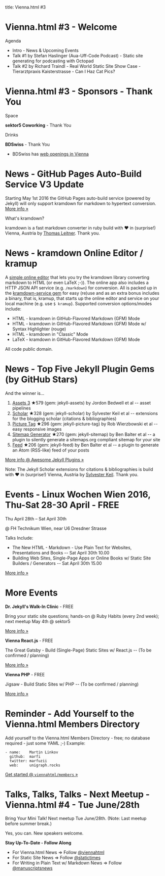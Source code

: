 title: Vienna.html #3



# Vienna.html #3 - Welcome

Agenda

- Intro - News & Upcoming Events
- Talk #1 by Stefan Haslinger (Aua-Uff-Code Podcast) - Static site generating for podcasting with Octopad  
- Talk #2 by Richard Traindl - Real World Static Site Show Case - Tierarztpraxis Kaisterstrasse - Can I Haz Cat Pics?


# Vienna.html #3 - Sponsors - Thank You

Space

**sektor5 Coworking** - Thank You

Drinks

**BDSwiss** - Thank You

- BDSwiss has [web openings in Vienna](http://careers.bdswiss.com)




# News - GitHub Pages Auto-Build Service V3 Update

Starting May 1st 2016 the GitHub Pages auto-build service
(powered by Jekyll) will only support kramdown for markdown to hypertext conversion.
[More info »](https://github.com/blog/2100-github-pages-now-faster-and-simpler-with-jekyll-3-0)

What's kramdown?

kramdown is a fast markdown converter in ruby build with ♥ in (surprise!)
Vienna, Austria by [Thomas Leitner](https://github.com/gettalong). Thank you.


# News - kramdown Online Editor / kramup

A [simple online editor](http://trykramdown.herokuapp.com) that lets you try the kramdown library
converting markdown to HTML (or even LaTeX ;-)).
The online app also includes a HTTP JSON API service (e.g. `/markdown`) for conversion.
All is packed up in the [kramdown-service gem](https://github.com/writekit/kramdown-service)
for easy (re)use and as an extra bonus includes a binary, that is, kramup,
that starts up the online editor and service on your local machine
(e.g. use `$ kramup`). Supported conversion options/modes include:

 - HTML  - kramdown in GitHub-Flavored Markdown (GFM) Mode
 - HTML  - kramdown in GitHub-Flavored Markdown (GFM) Mode w/ Syntax Highlighter (rouge)
 - HTML  - kramdown in "Classic" Mode
 - LaTeX - kramdown in GitHub-Flavored Markdown (GFM) Mode

All code public domain.


# News - Top Five Jekyll Plugin Gems (by GitHub Stars)

And the winner is...

1. [Assets 3](https://github.com/jekyll/jekyll-assets) ★579 (gem: jekyll-assets) by Jordon Bedwell et al -- asset pipelines
2. [Scholar](https://github.com/inukshuk/jekyll-scholar) ★328 (gem: jekyll-scholar) by Sylvester Keil et al -- extensions for the blogging scholar (citations & bibliographies)   
3. [Picture Tag](https://github.com/robwierzbowski/jekyll-picture-tag) ★296 (gem: jekyll-picture-tag) by Rob Wierzbowski et al -- easy responsive images   
4. [Sitemap Generator](https://github.com/jekyll/jekyll-sitemap) ★270 (gem: jekyll-sitemap) by Ben Balter et al -- a plugin to silently generate a sitemaps.org compliant sitemap for your site   
5. [Feed](https://github.com/jekyll/jekyll-feed) ★206 (gem: jekyll-feed) by Ben Balter et al -- a plugin to generate an Atom (RSS-like) feed of your posts

[More info @ Awesome Jekyll Plugins »](https://github.com/planetjekyll/awesome-jekyll-plugins)

Note: The Jekyll Scholar extensions for citations & bibliographies is
build with ♥ in (surprise!) Vienna, Austria by [Sylvester Keil](https://github.com/inukshuk). Thank you.



# Events - Linux Wochen Wien 2016, Thu-Sat 28-30 April - FREE

Thu April 28th – Sat April 30th

@ FH Technikum Wien, near U6 Dresdner Strasse

Talks Include:

- The New HTML - Markdown - Use Plain Text  for Websites, Presentations and Books -- Sat April 30th 10.00
- Building Web Sites, Single-Page Apps or Online Books w/ Static Site Builders / Generators -- Sat April 30th 15.00

[More info »](http://www.linuxwochen.at/Wien)



# More Events

**Dr. Jekyll's Walk-In Clinic** - FREE

Bring your static site questions;
hands-on @ Ruby Habits (every 2nd week); next meetup May 4th @ sektor5

[More info »](https://twitter.com/rubyhabits)

**Vienna React.js** - FREE

The Great Gatsby - Build (Single-Page) Static Sites w/ React.js -- (To be confirmed / planning)

[More info »](http://meetup.com/Vienna-ReactJS-Meetup)

**Vienna PHP** - FREE

Jigsaw - Build Static Sites w/ PHP -- (To be confirmed / planning)

[More info »](http://meetup.com/viennaphp)



# Reminder -  Add Yourself to the Vienna.html Members Directory

Add yourself to the Vienna.html Members Directory - free; no database required -
just some YAML ;-) Example:

    - name:    Martin Linkov
      github:  marfi
      twitter: marfuzii
      web:     unigraph.rocks

[Get started @ `viennahtml/members` »](https://github.com/viennahtml/members)



# Talks, Talks, Talks - Next Meetup - Vienna.html #4 - Tue June/28th

Bring Your Mini Talk! Next meetup Tue June/28th. (Note: Last meetup before summer break.)

Yes, you can. New speakers welcome.

**Stay Up-To-Date - Follow Along**

- For Vienna.html News => Follow [@viennahtml](https://twitter.com/viennahtml)
- For Static Site News => Follow [@statictimes](https://twitter.com/statictimes)
- For Writing in Plain Text w/ Markdown News => Follow [@manuscriptsnews](https://twitter.com/manuscriptsnews)
